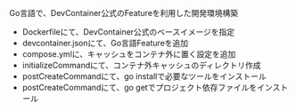 Go言語で、DevContainer公式のFeatureを利用した開発環境構築

- Dockerfileにて、DevContainer公式のベースイメージを指定
- devcontainer.jsonにて、Go言語Featureを追加
- compose.ymlに、キャッシュをコンテナ外に置く設定を追加
- initializeCommandにて、コンテナ外キャッシュのディレクトリ作成
- postCreateCommandにて、go installで必要なツールをインストール
- postCreateCommandにて、go getでプロジェクト依存ファイルをインストール
